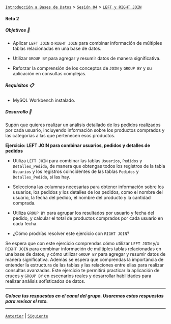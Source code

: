 [`Introducción a Bases de Datos`](../../../README.md) > [`Sesión 04`](../../README.md) > [`LEFT y RIGHT JOIN`](../README.md)

#### Reto 2

##### Objetivos 🎯

- Aplicar `LEFT JOIN` o `RIGHT JOIN` para combinar información de múltiples tablas relacionadas en una base de datos.

- Utilizar `GROUP BY` para agregar y resumir datos de manera significativa.

- Reforzar la comprensión de los conceptos de `JOIN` y `GROUP BY` y su aplicación en consultas complejas. 

##### Requisitos 📋

- MySQL Workbench instalado.

##### Desarrollo 🚀

Supón que quieres realizar un análisis detallado de los pedidos realizados por cada usuario, incluyendo información sobre los productos comprados y las categorías a las que pertenecen esos productos.

**Ejercicio: LEFT JOIN para combinar usuarios, pedidos y detalles de pedidos**

- Utiliza `LEFT JOIN` para combinar las tablas `Usuarios`, `Pedidos` y `Detalles_Pedido`, de manera que obtengas todos los registros de la tabla `Usuarios` y los registros coincidentes de las tablas `Pedidos` y `Detalles_Pedido`, si las hay.

- Selecciona las columnas necesarias para obtener información sobre los usuarios, los pedidos y los detalles de los pedidos, como el nombre del usuario, la fecha del pedido, el nombre del producto y la cantidad comprada.

- Utiliza `GROUP BY` para agrupar los resultados por usuario y fecha del pedido, y calcular el total de productos comprados por cada usuario en cada fecha.

- ¿Cómo prodrías resolver este ejercicio con `RIGHT JOIN`?


Se espera que con este ejercicio comprendas cómo utilizar `LEFT JOIN` y/o `RIGHT JOIN` para combinar información de múltiples tablas relacionadas en una base de datos, y cómo utilizar `GROUP BY` para agregar y resumir datos de manera significativa. Además se espera que comprendas la importancia de entender la estructura de las tablas y las relaciones entre ellas para realizar consultas avanzadas. Este ejercicio te permitirá practicar la aplicación de cruces y `GROUP BY` en escenarios reales y desarrollar habilidades para realizar análisis sofísticados de datos.

---
*__Coloca tus respuestas en el canal del grupo. Usaremos estas respuestas para revisar el reto.__*

---


[`Anterior`](../ejemplo02/README.md) | [`Siguiente`](../../tema03/README.md)
